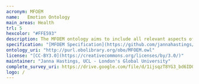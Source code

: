 ```yaml
---
acronym: MFOEM
name:   Emotion Ontology
main_areas: Health
trl: 5
hexcolor: "#FFE593"
description: The MFOEM ontology aims to include all relevant aspects of affective phenomena including their bearers, the different types of emotions, moods, etc., their different parts and dimensions of variation, their facial and vocal expressions, and the role of emotions and affective phenomena in general in influencing human behavior.
specification: "[MFOEM Specification](https://github.com/jannahastings/emotion-ontology/)"
ontology_uri: "http://purl.obolibrary.org/obo/MFOEM.owl"
license: "[CC-BY3.0](https://creativecommons.org/licenses/by/3.0/)"
maintainer: "Janna Hastings, UCL - London's Global University"
complete_survey_uri: https://drive.google.com/file/d/1ijsqzT8YG3_bd6IDG3rCJMcPaYnHSWEx/view?usp=sharing 
logo: /
--- 
```

